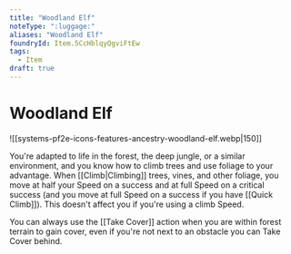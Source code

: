 ```yaml
---
title: "Woodland Elf"
noteType: ":luggage:"
aliases: "Woodland Elf"
foundryId: Item.5CcHblqyQgviFtEw
tags:
  - Item
draft: true
---
```


# Woodland Elf
![[systems-pf2e-icons-features-ancestry-woodland-elf.webp|150]]

You're adapted to life in the forest, the deep jungle, or a similar environment, and you know how to climb trees and use foliage to your advantage. When [[Climb|Climbing]] trees, vines, and other foliage, you move at half your Speed on a success and at full Speed on a critical success (and you move at full Speed on a success if you have [[Quick Climb]]). This doesn't affect you if you're using a climb Speed.

You can always use the [[Take Cover]] action when you are within forest terrain to gain cover, even if you're not next to an obstacle you can Take Cover behind.
